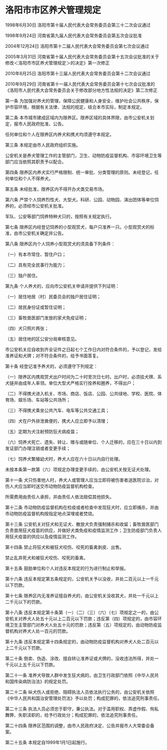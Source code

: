 # 洛阳市市区养犬管理规定

1998年6月30日 洛阳市第十届人民代表大会常务委员会第三十二次会议通过

1998年9月24日 河南省第九届人民代表大会常务委员会第五次会议批准

2004年12月24日 洛阳市第十二届人民代表大会常务委员会第七次会议通过

2005年3月31日 河南省第十届人民代表大会常务委员会第十五次会议批准的关于修改＜洛阳市市区养犬管理规定＞的决定》第一次修正

2010年8月25日 洛阳市第十三届人民代表大会常务委员会第十二次会议通过

2010年9月29日 河南省第十一届人民代表大会常务委员会第十七次会议批准的《洛阳市人民代表大会常务委员会关于修改部分地方性法规的决定》第二次修正

<!-- INFO END -->

第一条 为加强对养犬的管理，保障公民健康和人身安全，维护社会公共秩序，保护市容环境，根据有关法律、法规的规定，结合本市实际，制定本规定。

第二条 本市城市建成区域内为限养区。限养区域的具体界限，由市公安机关划定，报市人民政府批准、公告。

任何单位和个人在限养区内养犬和携犬均须遵守本规定。

第三条 本规定由市人民政府组织实施。

公安机关是养犬管理工作的主管部门，卫生、动物防疫监督机构、市容环境卫生等部门应当依照其职责予以配合。

第四条 限养区内养犬实行严格限制、统一审批、分类管理的原则。未经登记，任何单位和个人不得养犬。

第五条 未经批准，限养区内不得开办犬类交易市场。

第六条 严禁个人饲养烈性犬、大型犬。科研、公园、动物园、演出团体等单位饲养的，必须经市公安机关批准。

军队、公安等部门饲养特种犬只的，按照有关规定执行。

第七条 限养区内经登记饲养的小型观赏犬，每户只准养一只。小型观赏犬的标准，由市公安机关确定并公告。

第八条 限养区内个人饲养小型观赏犬的须具备下列条件：

（一）有本市常住、暂住户口；

（二）具有完全民事行为能力；

（三）独户居住。

第九条 个人养犬的，应向市公安机关申请并提供下列证明：

（一）居住地居（村）民委员会的独户居住证明；

（二）居民身份证或暂住证明；

（三）畜牧兽医部门发放的家犬免疫证明；

（四）犬只照片两张；

（五）居住地的区公安分局审核意见。

市公安机关应自收到齐全证件之日起七个工作日内对符合条件的，予以登记，发给准养证和犬牌；对不符合条件的，给予书面答复。

第十条 经登记准予养犬的，必须遵守下列规定：

（一）限养区内携观赏犬出户时间为二十时至次日七时。出户时，必须挂犬牌、系犬链并由成年人率领。单位大型犬严格实行拴养和圈养，不得出户；

（二）不得携犬进入机关、市场、商店、饭店、公园、公共绿地、学校、医院、体育场、娱乐场、车站等公共场所；

（三）不得携犬乘坐公共汽车、电车等公共交通工具；

（四）犬在户外排泄粪便的，携犬人应立即予以清理；

（五）定期为犬注射预防狂犬病疫苗；

（六）饲养犬死亡、遗失、转让、赠与或随单位、个人迁移的，应在三十日以内到发证部门办理注销或者变更手续；

（七）饲养犬繁殖幼犬时，养犬人应在六十日以内自行处理。

未按本条第一款第（六）项规定办理变更手续的，由公安机关按无证犬处理。

第十一条 犬只伤害他人时，养犬人或管理人应当立即将被伤害者送医院诊治，对伤人犬应当即时送交市动物防疫监督机构检查。

所需费用由责任人承担，并由责任人依法赔偿其他损失。

第十二条 市动物防疫监督机构在检疫或者检查中发现狂犬时，应立即捕杀，并由市动物防疫监督机构按指定地点深埋或者焚烧。

第十三条 公安机关对狂犬和无证犬、散放犬负责强制捕杀和收留；畜牧兽医部门负责兽用狂犬疫苗的供应，并做好犬类免疫和疫情监测工作；卫生防疫部门负责人用狂犬疫苗的供应以及疫情监测工作。

第十四条 禁止将狂犬和被狂犬咬伤、咬死的畜禽剥皮、出售。

禁止乱弃死犬和被狂犬咬伤、咬死的畜禽。

第十五条 鼓励单位和个人对违反本规定的行为进行制止和举报。

第十六条 违反本规定第五条规定的，公安机关予以没收，并处二百元以上一千元以下罚款。

第十七条 限养区内无准养证擅自养犬的，由公安机关没收其犬，并处一千元以上二千元以下的罚款。

第十八条 违反本规定第十条第（一）（二）（三）（六）（七）项规定之一的，由公安机关对养犬人处五十元以上二百元以下罚款；违反第（四）项规定的，由市容环境卫生主管部门对养犬人处五十元的罚款；违反第（五）项规定的，由动物防疫监督机构对养犬人处一百元的罚款。

第十九条 违反本规定第十四条规定的，由动物防疫监督机构对养犬人处二百元以上二千元以下罚款。

第二十条 倒卖、伪造、涂改、擅自转让准养证或犬牌的，没收违法所得，并处一千元以上五千元以下罚款。

第二十一条 准养犬导致人群中发生狂犬病的，由卫生行政部门依照《中华人民共和国传染病防治法》的规定处罚。

第二十二条 纵犬伤人或拒绝、阻碍执法人员依法执行公务的，由公安机关依照《中华人民共和国治安管理处罚法》予以处罚；构成犯罪的，依法追究刑事责任。

第二十三条 执法人员必须忠于职守，秉公执法。对于滥用职权、弄虚作假、徇私舞弊、失职渎职的，给予行政处分；构成犯罪的，依法追究刑事责任。

第二十四条 限养区范围的调整，由市人民政府决定、公告并报市人大常委会备案。

第二十五条 本规定自1999年1月1日起施行。